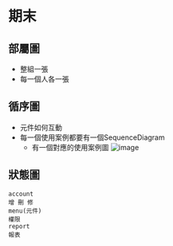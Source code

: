 # 期末
## 部屬圖
- 整組一張
- 每一個人各一張

## 循序圖
- 元件如何互動
- 每一個使用案例都要有一個SequenceDiagram
  - 有一個對應的使用案例圖
![image](https://user-images.githubusercontent.com/71476327/207221459-e7d1a93e-1a31-42c8-a10d-0ae0e19ed696.png)


## 狀態圖



```
account
增 刪 修
menu(元件)
權限
report
報表
```
